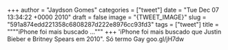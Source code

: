 
+++
author = "Jaydson Gomes"
categories = ["tweet"]
date = "Tue Dec 07 13:34:22 +0000 2010"
draft = false
image = "{TWEET_IMAGE}"
slug = "591a874edd221358c6808287d222e8976cc93fd3"
tags = ["tweet"]
title = """"iPhone foi mais buscado ..."""
+++
'iPhone foi mais buscado que Justin Bieber e Britney Spears em 2010". Só termo Gay goo.gl/jH7dw
